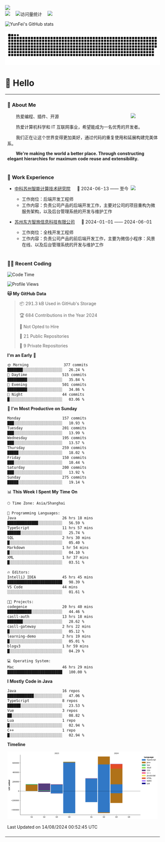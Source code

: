   <!-- dynamic typing effect 动态打字效果 -->
  <div>
    <a href="http://yunfei.plus">
      <img src="https://readme-typing-svg.demolab.com?font=Fira+Code&pause=1000&width=435&lines=console.log(%22Hello%2C%20World%22);祝您今天愉快!&center=true&size=27" />
    </a>
  </div>

  <div>
    <a href="http://yunfei.plus/"><img src="https://img.shields.io/badge/Website-博客-8c36db" /></a>&emsp;
    <!-- visitor -->
    <img src="https://komarev.com/ghpvc/?username=yunfeidog&label=Views&color=orange&style=flat" alt="访问量统计" />&emsp;
    <!-- wakatime -->    
    <a href="https://wakatime.com/@yunfeidog"><img src="https://wakatime.com/badge/user/42d0678c-368b-448b-9a77-5d21c5b55352.svg" /></a>
  </div>

![YunFei's GitHub stats](https://github-readme-stats.vercel.app/api?username=yunfeidog)

![snake](./dist/github-contribution-grid-snake.svg)

#  🙋 Hello

<table>


<tr><td>

### 🤺 About Me

<img align="right" width="88" src="https://cdn.jsdelivr.net/gh/yunfeidog/yunfeidog/assets/images/jobs.png" />

<p>&emsp;&emsp;热爱编程、插件、开源</p>
<p>&emsp;&emsp;热爱计算机科学和 IT 互联网事业，希望能成为一名优秀的开发者。</p>
<p>&emsp;&emsp;我们正在让这个世界变得更加美好，通过代码的重复使用和延展构建完美体系。</p>
<p>&emsp;&emsp;<strong>We're making the world a better place. Through constructing elegant hierarchies for maximum code reuse and extensibility.</strong></p>

</td></tr> 

<tr><td>

### 🏢 Work Experience

<img align="right" width="88" src="https://cdn.jsdelivr.net/gh/yunfeidog/yunfeidog/assets/images/yuanze.png" />

- [中科苏州智能计算技术研究院](http://iict.ac.cn/sy) &emsp; 📌 2024-06-13 —— 至今

  - 工作岗位：后端开发工程师
  - 工作内容：负责公司产品的后端开发工作，主要对公司的项目重构为微服务架构，以及后台管理系统的开发与维护工作

- [苏州东方智旅信息科技有限公司](http://www.leyoobao.com/) &emsp; 📌 2024-01-01 —— 2024-06-01

    - 工作岗位：全栈开发工程师
    - 工作内容：负责公司产品的前后端开发工作，主要为微信小程序：风景在线、以及后台管理系统的开发与维护工作


</td></tr>

<tr><td>

### 👩‍💻 Recent Coding
<!--START_SECTION:waka-->
![Code Time](http://img.shields.io/badge/Code%20Time-1%2C578%20hrs%2055%20mins-blue)

![Profile Views](http://img.shields.io/badge/Profile%20Views-1-blue)

**🐱 My GitHub Data** 

> 📦 291.3 kB Used in GitHub's Storage 
 > 
> 🏆 684 Contributions in the Year 2024
 > 
> 🚫 Not Opted to Hire
 > 
> 📜 21 Public Repositories 
 > 
> 🔑 9 Private Repositories 
 > 
**I'm an Early 🐤** 

```text
🌞 Morning                377 commits         ███████░░░░░░░░░░░░░░░░░░   26.24 % 
🌆 Daytime                515 commits         █████████░░░░░░░░░░░░░░░░   35.84 % 
🌃 Evening                501 commits         █████████░░░░░░░░░░░░░░░░   34.86 % 
🌙 Night                  44 commits          █░░░░░░░░░░░░░░░░░░░░░░░░   03.06 % 
```
📅 **I'm Most Productive on Sunday** 

```text
Monday                   157 commits         ███░░░░░░░░░░░░░░░░░░░░░░   10.93 % 
Tuesday                  201 commits         ███░░░░░░░░░░░░░░░░░░░░░░   13.99 % 
Wednesday                195 commits         ███░░░░░░░░░░░░░░░░░░░░░░   13.57 % 
Thursday                 259 commits         █████░░░░░░░░░░░░░░░░░░░░   18.02 % 
Friday                   150 commits         ███░░░░░░░░░░░░░░░░░░░░░░   10.44 % 
Saturday                 200 commits         ███░░░░░░░░░░░░░░░░░░░░░░   13.92 % 
Sunday                   275 commits         █████░░░░░░░░░░░░░░░░░░░░   19.14 % 
```


📊 **This Week I Spent My Time On** 

```text
🕑︎ Time Zone: Asia/Shanghai

💬 Programming Languages: 
Java                     26 hrs 18 mins      ██████████████░░░░░░░░░░░   56.59 % 
TypeScript               11 hrs 57 mins      ██████░░░░░░░░░░░░░░░░░░░   25.74 % 
SQL                      2 hrs 30 mins       █░░░░░░░░░░░░░░░░░░░░░░░░   05.40 % 
Markdown                 1 hr 54 mins        █░░░░░░░░░░░░░░░░░░░░░░░░   04.10 % 
XML                      1 hr 37 mins        █░░░░░░░░░░░░░░░░░░░░░░░░   03.51 % 

🔥 Editors: 
IntelliJ IDEA            45 hrs 45 mins      █████████████████████████   98.39 % 
VS Code                  44 mins             ░░░░░░░░░░░░░░░░░░░░░░░░░   01.61 % 

🐱‍💻 Projects: 
codegenie                20 hrs 40 mins      ███████████░░░░░░░░░░░░░░   44.46 % 
casll-auth               13 hrs 18 mins      ███████░░░░░░░░░░░░░░░░░░   28.62 % 
casll-gateway            2 hrs 22 mins       █░░░░░░░░░░░░░░░░░░░░░░░░   05.12 % 
learning-demo            2 hrs 19 mins       █░░░░░░░░░░░░░░░░░░░░░░░░   05.01 % 
blogv3                   1 hr 59 mins        █░░░░░░░░░░░░░░░░░░░░░░░░   04.29 % 

💻 Operating System: 
Mac                      46 hrs 29 mins      █████████████████████████   100.00 % 
```

**I Mostly Code in Java** 

```text
Java                     16 repos            ████████████░░░░░░░░░░░░░   47.06 % 
TypeScript               8 repos             ██████░░░░░░░░░░░░░░░░░░░   23.53 % 
Vue                      3 repos             ██░░░░░░░░░░░░░░░░░░░░░░░   08.82 % 
Lua                      1 repo              █░░░░░░░░░░░░░░░░░░░░░░░░   02.94 % 
C++                      1 repo              █░░░░░░░░░░░░░░░░░░░░░░░░   02.94 % 
```



**Timeline**

![Lines of Code chart](https://raw.githubusercontent.com/yunfeidog/yunfeidog/main/assets/bar_graph.png)


 Last Updated on 14/08/2024 00:52:45 UTC
<!--END_SECTION:waka-->

</td></tr>




<tr><td>

